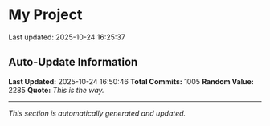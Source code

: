 # My Project


Last updated: 2025-10-24 16:25:37




















































































































































































































































































































































































































































































































































































































































































































































































































































































































































































































































































































































































































































































































































































































































## Auto-Update Information

**Last Updated:** 2025-10-24 16:50:46
**Total Commits:** 1005
**Random Value:** 2285
**Quote:** _This is the way._

---
_This section is automatically generated and updated._